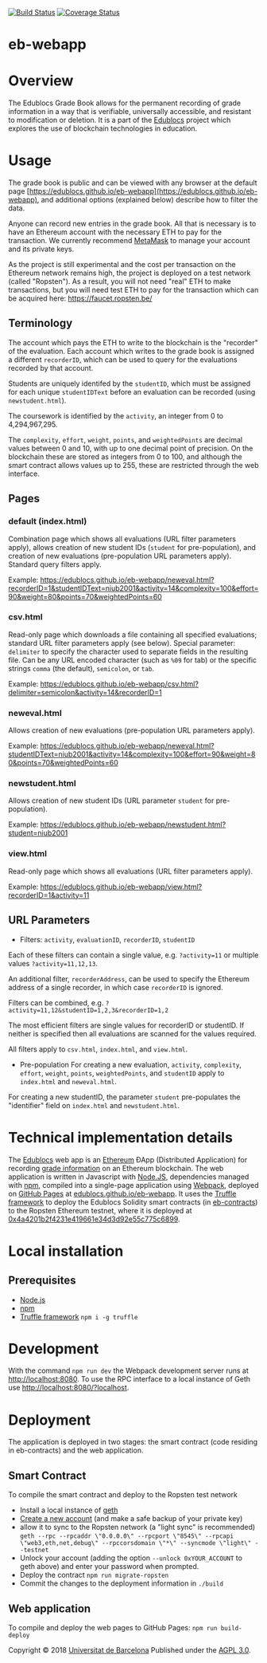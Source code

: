 [![Build Status](https://travis-ci.org/edublocs/eb-webapp.svg?branch=master)](https://travis-ci.org/edublocs/eb-webapp)
[![Coverage Status](https://coveralls.io/repos/github/edublocs/eb-webapp/badge.svg?branch=master)](https://coveralls.io/github/edublocs/eb-webapp?branch=master)

# eb-webapp

# Overview
The Edublocs Grade Book allows for the permanent recording of grade information in a way that is verifiable, universally accessible, and resistant to modification or deletion. It is a part of the [Edublocs](http://edublocs.org) project which explores the use of blockchain technologies in education.

# Usage
The grade book is public and can be viewed with any browser at the default page [https://edublocs.github.io/eb-webapp](https://edublocs.github.io/eb-webapp), and additional options (explained below) describe how to filter the data.

Anyone can record new entries in the grade book. All that is necessary is to have an Ethereum account with the necessary ETH to pay for the transaction.  We currently recommend [MetaMask](https://metamask.io/) to manage your account and its private keys.

As the project is still experimental and the cost per transaction on the Ethereum network remains high, the project is deployed on a test network (called "Ropsten"). As a result, you will not need "real" ETH to make transactions, but you will need test ETH to pay for the transaction which can be acquired here: https://faucet.ropsten.be/

## Terminology
The account which pays the ETH to write to the blockchain is the "recorder" of the evaluation. Each account which writes to the grade book is assigned a different `recorderID`, which can be used to query for the evaluations recorded by that account.

Students are uniquely identifed by the `studentID`, which must be assigned for each unique `studentIDText` before an evaluation can be recorded (using `newstudent.html`).

The coursework is identified by the `activity`, an integer from 0 to 4,294,967,295.

The `complexity`, `effort`, `weight`, `points`, and `weightedPoints` are decimal values between 0 and 10, with up to one decimal point of precision.  On the blockchain these are stored as integers from 0 to 100, and although the smart contract allows values up to 255, these are restricted through the web interface.

## Pages

### default (index.html)
Combination page which shows all evaluations (URL filter parameters apply), allows creation of new student IDs (`student` for pre-population), and creation of new evaluations (pre-population URL parameters apply).
Standard query filters apply.

Example: https://edublocs.github.io/eb-webapp/neweval.html?recorderID=1&studentIDText=niub2001&activity=14&complexity=100&effort=90&weight=80&points=70&weightedPoints=60

### csv.html
Read-only page which downloads a file containing all specified evaluations; standard URL filter parameters apply (see below).
Special parameter: `delimiter` to specify the character used to separate fields in the resulting file. Can be any URL encoded character (such as `%09` for tab) or the specific strings `comma` (the default), `semicolon`, or `tab`.

Example: https://edublocs.github.io/eb-webapp/csv.html?delimiter=semicolon&activity=14&recorderID=1

### neweval.html
Allows creation of new evaluations (pre-population URL parameters apply).

Example: https://edublocs.github.io/eb-webapp/neweval.html?studentIDText=niub2001&activity=14&complexity=100&effort=90&weight=80&points=70&weightedPoints=60

### newstudent.html
Allows creation of new student IDs (URL parameter `student` for pre-population).

Example: https://edublocs.github.io/eb-webapp/newstudent.html?student=niub2001

### view.html
Read-only page which shows all evaluations (URL filter parameters apply).

Example: https://edublocs.github.io/eb-webapp/view.html?recorderID=1&activity=11

## URL Parameters
* Filters: `activity`, `evaluationID`, `recorderID`, `studentID`

Each of these filters can contain a single value, e.g. `?activity=11` or multiple values `?activity=11,12,13`.

An additional filter, `recorderAddress`, can be used to specify the Ethereum address of a single recorder, in which case `recorderID` is ignored.

Filters can be combined, e.g. `?activity=11,12&studentID=1,2,3&recorderID=1,2`

The most efficient filters are single values for recorderID or studentID. If neither is specified then all evaluations are scanned for the values required.

All filters apply to `csv.html`, `index.html`, and `view.html`.

* Pre-population
For creating a new evaluation, `activity`, `complexity`, `effort`, `weight`, `points`, `weightedPoints`, and `studentID` apply to `index.html` and `neweval.html`.

For creating a new studentID, the parameter `student` pre-populates the "identifier" field on `index.html` and `newstudent.html`.

# Technical implementation details
The [Edublocs](http://edublocs.org) web app is an [Ethereum](https://www.ethereum.org/) ÐApp (Distributed Application) for recording [grade information](https://en.wikipedia.org/wiki/Grading_in_education) on an Ethereum blockchain.  The web application is written in Javascript with [Node.JS](https://nodejs.org/), dependencies managed with [npm](https://www.npmjs.com/), compiled into a single-page application using [Webpack](https://webpack.js.org/), deployed on [GitHub Pages](https://pages.github.com/) at [edublocs.github.io/eb-webapp](https://edublocs.github.io/eb-webapp/). It uses the [Truffle framework](https://truffleframework.com/) to deploy the Edublocs Solidity smart contracts (in [eb-contracts](https://github.com/edublocs/eb-contracts)) to the Ropsten Ethereum testnet, where it is deployed at [0x4a4201b2f4231e419661e34d3d92e55c775c6899](https://ropsten.etherscan.io/address/0x4a4201b2f4231e419661e34d3d92e55c775c6899).

# Local installation
## Prerequisites
* [Node.js](https://www.nodejs.org/)
* [npm](https://www.npmjs.com/)
* [Truffle framework](hhtps://truffleframework.com) `npm i -g truffle`

# Development
With the command `npm run dev` the Webpack development server runs at [http://localhost:8080](http://localhost:8080/). To use the RPC interface to a local instance of Geth use [http://localhost:8080/?localhost](http://localhost:8080/?localhost).

# Deployment
The application is deployed in two stages: the smart contract (code residing in eb-contracts) and the web application.
## Smart Contract
To compile the smart contract and deploy to the Ropsten test network
* Install a local instance of [geth](https://geth.ethereum.org/install/) 
* [Create a new account](https://github.com/ethereum/go-ethereum/wiki/Managing-your-accounts) (and make a safe backup of your private key)
* allow it to sync to the Ropsten network (a "light sync" is recommended)
`geth --rpc --rpcaddr \"0.0.0.0\" --rpcport \"8545\" --rpcapi \"web3,eth,net,debug\" --rpccorsdomain \"*\" --syncmode \"light\" --testnet`
* Unlock your account (adding the option `--unlock 0xYOUR_ACCOUNT` to geth above) and enter your password when prompted.
* Deploy the contract
`npm run migrate-ropsten`
* Commit the changes to the deployment information in `./build`
## Web application
To compile and deploy the web pages to GitHub Pages:
`npm run build-deploy`


Copyright © 2018 [Universitat de Barcelona](http://www.ub.edu)
Published under the [AGPL 3.0](https://opensource.org/licenses/AGPL-3.0).
